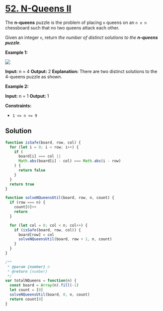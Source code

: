 # [52. N-Queens II](https://leetcode.com/problems/n-queens-ii/)

The **n-queens** puzzle is the problem of placing `n` queens on an `n x n` chessboard such that no two queens attack each other.

Given an integer `n`, return _the number of distinct solutions to the **n-queens puzzle**_.

**Example 1:**

![](https://assets.leetcode.com/uploads/2020/11/13/queens.jpg)

**Input:** n = 4
**Output:** 2
**Explanation:** There are two distinct solutions to the 4-queens puzzle as shown.

**Example 2:**

**Input:** n = 1
**Output:** 1

**Constraints:**

- `1 <= n <= 9`

## Solution

```js
function isSafe(board, row, col) {
  for (let i = 0; i < row; i++) {
    if (
      board[i] === col ||
      Math.abs(board[i] - col) === Math.abs(i - row)
    ) {
      return false
    }
  }
  return true
}

function solveNQueensUtil(board, row, n, count) {
  if (row === n) {
    count[0]++
    return
  }

  for (let col = 0; col < n; col++) {
    if (isSafe(board, row, col)) {
      board[row] = col
      solveNQueensUtil(board, row + 1, n, count)
    }
  }
}

/**
 * @param {number} n
 * @return {number}
 */
var totalNQueens = function(n) {
  const board = Array(n).fill(-1)
  let count = [0]
  solveNQueensUtil(board, 0, n, count)
  return count[0]
}
```
